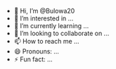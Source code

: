 - 👋 Hi, I’m @Bulowa20
- 👀 I’m interested in ...
- 🌱 I’m currently learning ...
- 💞️ I’m looking to collaborate on ...
- 📫 How to reach me ...
- 😄 Pronouns: ...
- ⚡ Fun fact: ...

<!---
Bulowa20/Bulowa20 is a ✨ special ✨ repository beca use its `README.md` (this file) appears on your GitHub profile.
You can click the Preview link to take a look at your changes.
--->
